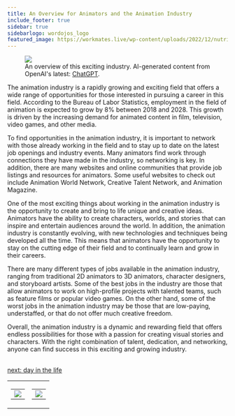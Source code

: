 ```yaml
---
title: An Overview for Animators and the Animation Industry
include_footer: true
sidebar: true
sidebarlogo: wordojos_logo
featured_image: https://workmates.live/wp-content/uploads/2022/12/nutritionist-5-scaled.jpg
---
```

<figure>
    <img src='/uploads/small/animators.jpg style="width: 100%;height: 100%;padding: 3px; box-shadow: 0 3px 5px rgba(0,0,0,.3);border-radius: 25px;overflow: hidden;border: none;" align="middle"; alt='firecracker>
    <figcaption>An overview of this exciting industry. AI-generated content from OpenAI's latest: <a href="https://openai.com/blog/chatgpt/" >ChatGPT</a>.</figcaption>
</figure>
<p>
The animation industry is a rapidly growing and exciting field that offers a wide range of opportunities for those interested in pursuing a career in this field. According to the Bureau of Labor Statistics, employment in the field of animation is expected to grow by 8% between 2018 and 2028. This growth is driven by the increasing demand for animated content in film, television, video games, and other media.

To find opportunities in the animation industry, it is important to network with those already working in the field and to stay up to date on the latest job openings and industry events. Many animators find work through connections they have made in the industry, so networking is key. In addition, there are many websites and online communities that provide job listings and resources for animators. Some useful websites to check out include Animation World Network, Creative Talent Network, and Animation Magazine.

One of the most exciting things about working in the animation industry is the opportunity to create and bring to life unique and creative ideas. Animators have the ability to create characters, worlds, and stories that can inspire and entertain audiences around the world. In addition, the animation industry is constantly evolving, with new technologies and techniques being developed all the time. This means that animators have the opportunity to stay on the cutting edge of their field and to continually learn and grow in their careers.

There are many different types of jobs available in the animation industry, ranging from traditional 2D animators to 3D animators, character designers, and storyboard artists. Some of the best jobs in the industry are those that allow animators to work on high-profile projects with talented teams, such as feature films or popular video games. On the other hand, some of the worst jobs in the animation industry may be those that are low-paying, understaffed, or that do not offer much creative freedom.

Overall, the animation industry is a dynamic and rewarding field that offers endless possibilities for those with a passion for creating visual stories and characters. With the right combination of talent, dedication, and networking, anyone can find success in this exciting and growing industry.

<br>
<a href="https://workdojos.com/animators/day-in-the-life">next: day in the life</a>
</p>
<table border="0" cellpadding="0" cellspacing="0" width="600" id="templateColumns">
    <tr>
        <td align="center" valign="top" width="50%" class="templateColumnContainer">
            <table border="0" cellpadding="10" cellspacing="0" height="100%" width="100px">
                <tr>
                    <td class="leftColumnContent">
                      <a href="https://animators.workdojos.com">
                        <img src="/uploads/dash.png" class="columnImage" />
                    </td>
                </tr>
            </table>
        </td>
        <td align="center" valign="top" width="50%" class="templateColumnContainer">
            <table border="0" cellpadding="10" cellspacing="0" height="100%" width="100px">
                <tr>
                    <td class="rightColumnContent">
                      <a href="https://videogamers.workdojos.com">
                        <img src="/uploads/randomdojo.png" class="columnImage" />
                    </td>
            </table>
        </td>
    </tr>
</table>